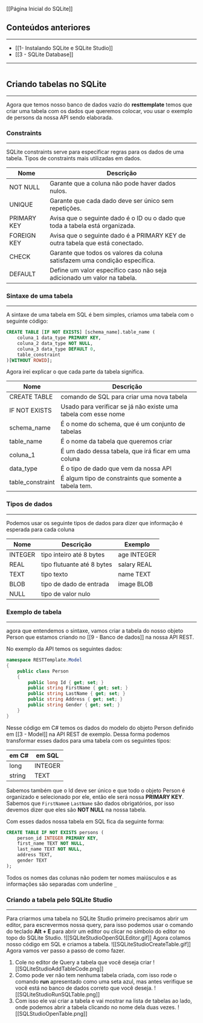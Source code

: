 [[Página Inicial do SQLite]]

## Conteúdos anteriores
---
- [[1- Instalando SQLite e SQLite Studio]]
- [[3 - SQLite Database]]
---
```table-of-contents
```

## Criando tabelas no SQLite
---
Agora que temos nosso banco de dados vazio do __resttemplate__ temos que criar uma tabela com os dados que queremos colocar, vou usar o exemplo de persons da nossa API sendo elaborada.

### Constraints
---
SQLite constraints serve para especificar regras para os dados de uma tabela.
Tipos de constraints mais utilizadas em dados.

| Nome        | Descrição                                                                     |
| ----------- | ----------------------------------------------------------------------------- |
| NOT NULL    | Garante que a coluna não pode haver dados nulos.                              |
| UNIQUE      | Garante que cada dado deve ser único sem repetições.                          |
| PRIMARY KEY | Avisa que o seguinte dado é o ID ou o dado que toda a tabela está organizada. |
| FOREIGN KEY | Avisa que o seguinte dado é a PRIMARY KEY de outra tabela que está conectado. |
| CHECK       | Garante que todos os valores da coluna satisfazem uma condição específica.    |
| DEFAULT     | Define um valor específico caso não seja adicionado um valor na tabela.       |
### Sintaxe de uma tabela
---
A sintaxe de uma tabela em SQL é bem simples, criamos uma tabela com o seguinte código:
```sql
CREATE TABLE [IF NOT EXISTS] [schema_name].table_name (
	coluna_1 data_type PRIMARY KEY,
	coluna_2 data_type NOT NULL,
	coluna_3 data_type DEFAULT 0,
	table_constraint
)[WITHOUT ROWID];
```
Agora irei explicar o que cada parte da tabela significa.

| Nome             | Descrição                                                      |
| ---------------- | -------------------------------------------------------------- |
| CREATE TABLE     | comando de SQL para criar uma nova tabela                      |
| IF NOT EXISTS    | Usado para verificar se já não existe uma tabela com esse nome |
| schema_name      | É o nome do schema, que é um conjunto de tabelas               |
| table_name       | É o nome da tabela que queremos criar                          |
| coluna_1         | É um dado dessa tabela, que irá ficar em uma coluna            |
| data_type        | É o tipo de dado que vem da nossa API                          |
| table_constraint | É algum tipo de constraints que somente a tabela tem.          |

### Tipos de dados
---
Podemos usar os seguinte tipos de dados para dizer que informação é esperada para cada coluna

| Nome    | Descrição                  | Exemplo     |
| ------- | -------------------------- | ----------- |
| INTEGER | tipo inteiro até 8 bytes   | age INTEGER |
| REAL    | tipo flutuante até 8 bytes | salary REAL |
| TEXT    | tipo texto                 | name TEXT   |
| BLOB    | tipo de dado de entrada    | image BLOB  |
| NULL    | tipo de valor nulo         |             |
### Exemplo de tabela
---
agora que entendemos o sintaxe, vamos criar a tabela do nosso objeto Person que estamos criando no [[9 - Banco de dados]] na nossa API REST.

No exemplo da API temos os seguintes dados:
```csharp
namespace RESTTemplate.Model
{
    public class Person
    {
        public long Id { get; set; }
        public string FirstName { get; set; }
        public string LastName { get; set; }
        public string Address { get; set; }
        public string Gender { get; set; }
    }
}
```
Nesse código em C# temos os dados do modelo do objeto Person definido em [[3 - Model]] na API REST de exemplo.
Dessa forma podemos transformar esses dados para uma tabela com os seguintes tipos:

| em C#  | em SQL  |
| ------ | ------- |
| long   | INTEGER |
| string | TEXT    |
Sabemos também que o Id deve ser único e que todo o objeto Person é organizado e selecionado por ele, então ele será nossa __PRIMARY KEY__.
Sabemos que `FirstName`e `LastName` são dados obrigatórios, por isso devemos dizer que eles são __NOT NULL__ na nossa tabela.

Com esses dados nossa tabela em SQL fica da seguinte forma:
```sql
CREATE TABLE IF NOT EXISTS persons (
	person_id INTEGER PRIMARY KEY,
	first_name TEXT NOT NULL,
	last_name TEXT NOT NULL,
	address TEXT,
	gender TEXT
);
```

Todos os nomes das colunas não podem ter nomes maiúsculos e as informações são separadas com underline `_` 

### Criando a tabela pelo SQLite Studio
---
Para criarmos uma tabela no SQLite Studio primeiro precisamos abrir um editor, para escrevermos nossa query, para isso podemos usar o comando do teclado __Alt + E__ para abrir um editor ou clicar no símbolo do editor no topo do SQLite Studio.
![[SQLiteStudioOpenSQLEditor.gif]]
Agora colamos nosso código em SQL e criamos a tabela.
![[SQLiteStudioCreateTable.gif]]
Agora vamos ver passo a passo de como fazer.
1) Cole no editor de Query a tabela que você deseja criar
![[SQLiteStudioAddTableCode.png]]
2) Como pode ver não tem nenhuma tabela criada, com isso rode o comando __run__ apresentado como uma seta azul, mas antes verifique se você está no banco de dados correto que você deseja.
![[SQLiteStudioRunSQLTable.png]]
3) Com isso ele vai criar a tabela e vai mostrar na lista de tabelas ao lado, onde podemos abrir a tabela clicando no nome dela duas vezes.
![[SQLStudioOpenTable.png]]

